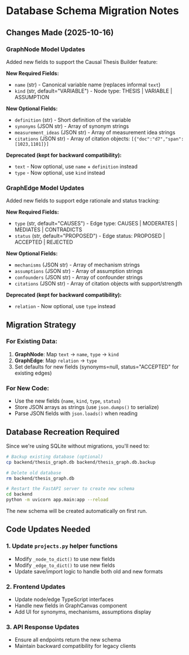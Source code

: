 # Database Schema Migration Notes

## Changes Made (2025-10-16)

### GraphNode Model Updates
Added new fields to support the Causal Thesis Builder feature:

**New Required Fields:**
- `name` (str) - Canonical variable name (replaces informal `text`)
- `kind` (str, default="VARIABLE") - Node type: THESIS | VARIABLE | ASSUMPTION

**New Optional Fields:**
- `definition` (str) - Short definition of the variable
- `synonyms` (JSON str) - Array of synonym strings
- `measurement_ideas` (JSON str) - Array of measurement idea strings
- `citations` (JSON str) - Array of citation objects: `[{"doc":"d7","span":[1023,1101]}]`

**Deprecated (kept for backward compatibility):**
- `text` - Now optional, use `name` + `definition` instead
- `type` - Now optional, use `kind` instead

### GraphEdge Model Updates
Added new fields to support edge rationale and status tracking:

**New Required Fields:**
- `type` (str, default="CAUSES") - Edge type: CAUSES | MODERATES | MEDIATES | CONTRADICTS
- `status` (str, default="PROPOSED") - Edge status: PROPOSED | ACCEPTED | REJECTED

**New Optional Fields:**
- `mechanisms` (JSON str) - Array of mechanism strings
- `assumptions` (JSON str) - Array of assumption strings
- `confounders` (JSON str) - Array of confounder strings
- `citations` (JSON str) - Array of citation objects with support/strength

**Deprecated (kept for backward compatibility):**
- `relation` - Now optional, use `type` instead

## Migration Strategy

### For Existing Data:
1. **GraphNode**: Map `text` → `name`, `type` → `kind`
2. **GraphEdge**: Map `relation` → `type`
3. Set defaults for new fields (synonyms=null, status="ACCEPTED" for existing edges)

### For New Code:
- Use the new fields (`name`, `kind`, `type`, `status`)
- Store JSON arrays as strings (use `json.dumps()` to serialize)
- Parse JSON fields with `json.loads()` when reading

## Database Recreation Required

Since we're using SQLite without migrations, you'll need to:

```bash
# Backup existing database (optional)
cp backend/thesis_graph.db backend/thesis_graph.db.backup

# Delete old database
rm backend/thesis_graph.db

# Restart the FastAPI server to create new schema
cd backend
python -m uvicorn app.main:app --reload
```

The new schema will be created automatically on first run.

## Code Updates Needed

### 1. Update `projects.py` helper functions
- Modify `_node_to_dict()` to use new fields
- Modify `_edge_to_dict()` to use new fields
- Update save/import logic to handle both old and new formats

### 2. Frontend Updates
- Update node/edge TypeScript interfaces
- Handle new fields in GraphCanvas component
- Add UI for synonyms, mechanisms, assumptions display

### 3. API Response Updates
- Ensure all endpoints return the new schema
- Maintain backward compatibility for legacy clients
